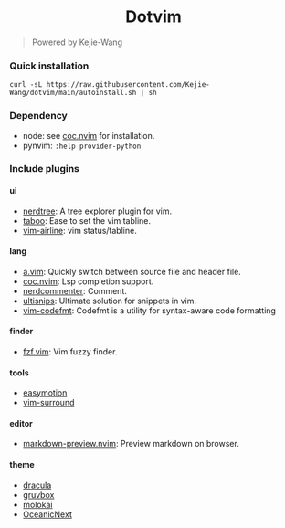 <h1 align="center"> Dotvim </h1>

> Powered by Kejie-Wang

### Quick installation
```
curl -sL https://raw.githubusercontent.com/Kejie-Wang/dotvim/main/autoinstall.sh | sh
```

### Dependency
- node: see [coc.nvim](https://github.com/neoclide/coc.nvim#quick-start) for installation.
- pynvim: `:help provider-python`


### Include plugins
#### ui
- [nerdtree](https://github.com/preservim/nerdtree): A tree explorer plugin for vim.
- [taboo](https://github.com/gcmt/taboo): Ease to set the vim tabline.
- [vim-airline](https://github.com/vim-airline/vim-airline): vim status/tabline.
#### lang
- [a.vim](https://github.com/vim-scripts/a.vim): Quickly switch between source file and header file.
- [coc.nvim](https://github.com/neoclide/coc.nvim): Lsp completion support.
- [nerdcommenter](https://github.com/preservim/nerdcommenter): Comment.
- [ultisnips](https://github.com/SirVer/ultisnips):  Ultimate solution for snippets in vim.
- [vim-codefmt](https://github.com/google/vim-codefmt): Codefmt is a utility for syntax-aware code formatting
#### finder
- [fzf.vim](https://github.com/junegunn/fzf.vim): Vim fuzzy finder.
#### tools
- [easymotion](https://github.com/easymotion/vim-easymotion)
- [vim-surround](https://github.com/tpope/vim-surround)
#### editor
- [markdown-preview.nvim](https://github.com/iamcco/markdown-preview.nvim): Preview markdown on browser.
#### theme
- [dracula](https://github.com/dracula/vim)
- [gruvbox](https://github.com/morhetz/gruvbox)
- [molokai](https://github.com/tomasr/molokai)
- [OceanicNext](https://github.com/mhartington/oceanic-next)
